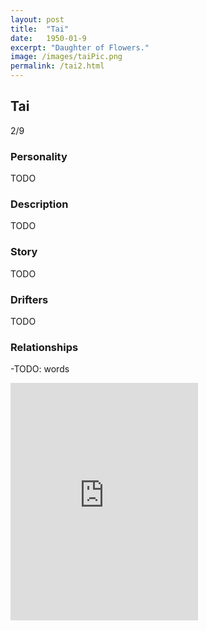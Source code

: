 ```yaml
---
layout: post
title:  "Tai"
date:   1950-01-9
excerpt: "Daughter of Flowers."
image: /images/taiPic.png
permalink: /tai2.html
---
```


## Tai
2/9

### Personality

TODO

### Description

TODO

### Story

TODO

### Drifters

TODO

### Relationships

-TODO: words


<iframe src="https://open.spotify.com/embed/playlist/2DF3gmnC43DGcoOrMJ7pmw" width="300" height="380" frameborder="0" allowtransparency="true" allow="encrypted-media"></iframe>
